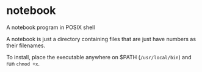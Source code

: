 # notebook
A notebook program in POSIX shell

A notebook is just a directory containing files that are just have numbers as their filenames.

To install, place the executable anywhere on $PATH (`/usr/local/bin`) and run `chmod +x`.
